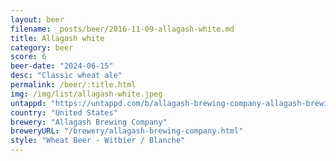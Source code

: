 ```yaml
---
layout: beer
filename: _posts/beer/2016-11-09-allagash-white.md
title: Allagash white
category: beer
score: 6
beer-date: "2024-06-15"
desc: "Classic wheat ale"
permalink: /beer/:title.html
img: /img/list/allagash-white.jpeg
untappd: "https://untappd.com/b/allagash-brewing-company-allagash-brewing-company-allagash-white/5862"
country: "United States"
brewery: "Allagash Brewing Company"
breweryURL: "/brewery/allagash-brewing-company.html"
style: "Wheat Beer - Witbier / Blanche"
---
```

